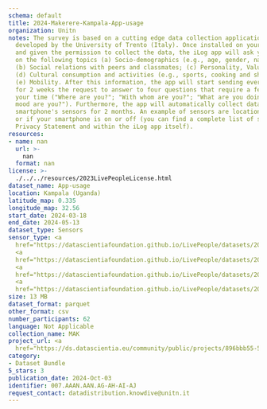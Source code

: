 ```yaml
---
schema: default
title: 2024-Makerere-Kampala-App-usage
organization: Unitn
notes: The survey is based on a cutting edge data collection application called iLog1,
  developed by the University of Trento (Italy). Once installed on your smartphone
  and given the permission to collect the data, the iLog app will ask you information
  on the following topics (a) Socio-demographics (e.g., age, gender, nationality);
  (b) Social relations with peers and classmates; (c) Personality, Values and Competences;
  (d) Cultural consumption and activities (e.g., sports, cooking and shopping habits);
  (e) Mobility. After this information, the app will start sending every 30 minutes
  for 2 weeks the request to answer to four questions that require a few seconds of
  your time ("Where are you?"; "With whom are you?"; "What are you doing?"; and "What
  mood are you?"). Furthermore, the app will automatically collect data from your
  smartphone's sensors for 2 months. An example of sensors are location, bluetooth
  or if your smartphone is on or off (you can find a complete list of sensors in the
  Privacy Statement and within the iLog app itself).
resources:
- name: nan
  url: >-
    nan
  format: nan
license: >-
  ./../../resources/2023LivePeopleLicense.html
dataset_name: App-usage
location: Kampala (Uganda)
latitude_map: 0.335
longitude_map: 32.56
start_date: 2024-03-18
end_date: 2024-05-13
dataset_type: Sensors
sensor_type: <a 
  href="https://datascientiafoundation.github.io/LivePeople/datasets/2024-MAK-Kampala-Application%20Event/">application</a>,
  <a 
  href="https://datascientiafoundation.github.io/LivePeople/datasets/2024-MAK-Kampala-Headset%20Plug%20Event/">headsetplug</a>,
  <a 
  href="https://datascientiafoundation.github.io/LivePeople/datasets/2024-MAK-Kampala-Music%20Event/">music</a>,
  <a 
  href="https://datascientiafoundation.github.io/LivePeople/datasets/2024-MAK-Kampala-Notification%20Event/">notification</a>
size: 13 MB
dataset_format: parquet
other_format: csv
number_participants: 62
language: Not Applicable
collection_name: MAK
project_url: <a 
  href="https://ds.datascientia.eu/community/public/projects/896bbb55-5ee2-4653-9b43-69cc88633ec8">https://ds.datascientia.eu/community/public/projects/896bbb55-5ee2-4653-9b43-69cc88633ec8</a>
category:
- Dataset Bundle
5_stars: 3
publication_date: 2024-Oct-03
identifier: 007.AAAN.AAN.AG-AH-AI-AJ
request_contact: datadistribution.knowdive@unitn.it
---
```


